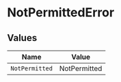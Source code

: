 # NotPermittedError


## Values

| Name           | Value          |
| -------------- | -------------- |
| `NotPermitted` | NotPermitted   |
